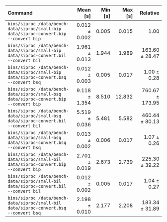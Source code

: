 | Command | Mean [s] | Min [s] | Max [s] | Relative |
|:---|---:|---:|---:|---:|
| `bins/siproc /data/bench-data/siproc/small-bip data/siproc-convert.bip --convert bip` | 0.012 ± 0.002 | 0.005 | 0.015 | 1.00 |
| `bins/siproc /data/bench-data/siproc/small-bip data/siproc-convert.bil --convert bil` | 1.961 ± 0.013 | 1.944 | 1.989 | 163.60 ± 28.47 |
| `bins/siproc /data/bench-data/siproc/small-bip data/siproc-convert.bsq --convert bsq` | 0.012 ± 0.003 | 0.005 | 0.017 | 1.00 ± 0.28 |
| `bins/siproc /data/bench-data/siproc/small-bsq data/siproc-convert.bip --convert bip` | 9.118 ± 1.354 | 8.510 | 12.832 | 760.67 ± 173.95 |
| `bins/siproc /data/bench-data/siproc/small-bsq data/siproc-convert.bil --convert bil` | 5.519 ± 0.036 | 5.481 | 5.582 | 460.44 ± 80.13 |
| `bins/siproc /data/bench-data/siproc/small-bsq data/siproc-convert.bsq --convert bsq` | 0.013 ± 0.002 | 0.006 | 0.017 | 1.07 ± 0.26 |
| `bins/siproc /data/bench-data/siproc/small-bil data/siproc-convert.bip --convert bip` | 2.701 ± 0.019 | 2.673 | 2.739 | 225.30 ± 39.22 |
| `bins/siproc /data/bench-data/siproc/small-bil data/siproc-convert.bil --convert bil` | 0.012 ± 0.002 | 0.005 | 0.017 | 1.04 ± 0.27 |
| `bins/siproc /data/bench-data/siproc/small-bil data/siproc-convert.bsq --convert bsq` | 2.198 ± 0.010 | 2.177 | 2.208 | 183.34 ± 31.89 |
